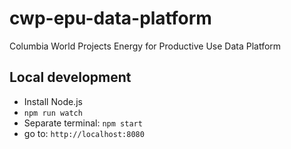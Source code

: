 # cwp-epu-data-platform
Columbia World Projects Energy for Productive Use Data Platform

## Local development
- Install Node.js
- `npm run watch`
- Separate terminal: `npm start`
- go to: `http://localhost:8080`
